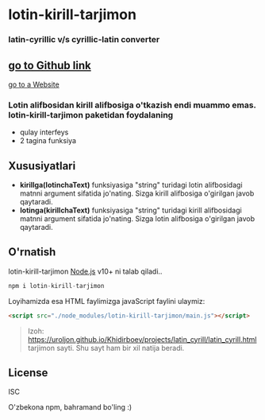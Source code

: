 # lotin-kirill-tarjimon
### latin-cyrillic v/s cyrillic-latin converter

[go to Github link](https://github.com/Uroljon/lotin-kirill-for-npm)
---
[go to a Website](https://uroljon.github.io/Khidirboev/projects/latin_cyrill/latin_cyrill.html)

### Lotin alifbosidan kirill alifbosiga o'tkazish endi muammo emas. lotin-kirill-tarjimon paketidan foydalaning
- qulay interfeys
- 2 tagina funksiya

## Xususiyatlari
- **kirillga(lotinchaText)** funksiyasiga "string" turidagi lotin alifbosidagi matnni argument sifatida jo'nating. Sizga kirill alifbosiga o'girilgan javob qaytaradi.
- **lotinga(kirillchaText)** funksiyasiga "string" turidagi kirill alifbosidagi matnni argument sifatida jo'nating. Sizga lotin alifbosiga o'girilgan javob qaytaradi.

## O'rnatish
lotin-kirill-tarjimon [Node.js](https://nodejs.org/) v10+ ni talab qiladi..

```javascript
npm i lotin-kirill-tarjimon
```

Loyihamizda esa HTML faylimizga javaScript faylini ulaymiz: 

```html
<script src="./node_modules/lotin-kirill-tarjimon/main.js"></script>
```

> Izoh: https://uroljon.github.io/Khidirboev/projects/latin_cyrill/latin_cyrill.html tarjimon sayti. Shu sayt ham bir xil natija beradi. 

## License
ISC

O'zbekona npm, bahramand bo'ling :)

   [dill]: <https://github.com/Uroljon/lotin-kirill-for-npmr>
   [git-repo-url]: <https://github.com/Uroljon/lotin-kirill-for-npm.git>